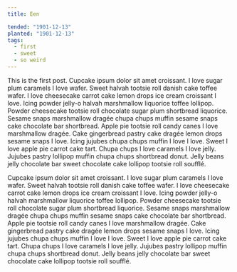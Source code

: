 ```yaml
---
title: Een

tended: "1901-12-13"
planted: "1901-12-13"
tags:
  - first
  - sweet
  - so weird
---
```


This is the first post. Cupcake ipsum dolor sit amet croissant. I love sugar plum caramels I love wafer. Sweet halvah
tootsie roll danish cake toffee wafer. I love cheesecake carrot cake lemon drops ice cream croissant I love. Icing
powder jelly-o halvah marshmallow liquorice toffee lollipop.  Powder cheesecake tootsie roll chocolate sugar plum
shortbread liquorice. Sesame snaps marshmallow dragée chupa chups muffin sesame snaps cake chocolate bar
shortbread. Apple pie tootsie roll candy canes I love marshmallow dragée. Cake gingerbread pastry cake dragée lemon
drops sesame snaps I love. Icing jujubes chupa chups muffin I love I love. Sweet I love apple pie carrot cake
tart. Chupa chups I love caramels I love jelly. Jujubes pastry lollipop muffin chupa chups shortbread donut. Jelly beans
jelly chocolate bar sweet chocolate cake lollipop <span>tootsie</span> roll soufflé.

Cupcake ipsum dolor sit amet croissant. I love sugar plum caramels I love wafer. Sweet halvah
tootsie roll danish cake toffee wafer. I love cheesecake carrot cake lemon drops ice cream croissant I love. Icing
powder jelly-o halvah marshmallow liquorice toffee lollipop.  Powder cheesecake tootsie roll chocolate sugar plum
shortbread liquorice. Sesame snaps marshmallow dragée chupa chups muffin sesame snaps cake chocolate bar
shortbread. Apple pie tootsie roll candy canes I love marshmallow dragée. Cake gingerbread pastry cake dragée lemon
drops sesame snaps I love. Icing jujubes chupa chups muffin I love I love. Sweet I love apple pie carrot cake
tart. Chupa chups I love caramels I love jelly. Jujubes pastry lollipop muffin chupa chups shortbread donut. Jelly beans
jelly chocolate bar sweet chocolate cake lollipop <span>tootsie</span> roll soufflé.
